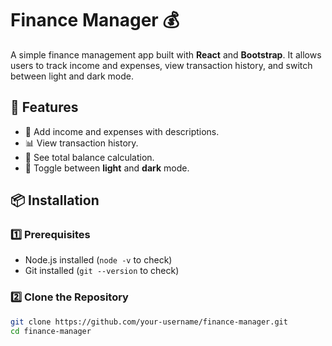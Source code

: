 # Finance Manager 💰

A simple finance management app built with **React** and **Bootstrap**. It allows users to track income and expenses, view transaction history, and switch between light and dark mode.

## 🚀 Features
- 📌 Add income and expenses with descriptions.
- 📊 View transaction history.
- 🔢 See total balance calculation.
- 🌙 Toggle between **light** and **dark** mode.

## 📦 Installation

### 1️⃣ Prerequisites
- Node.js installed (`node -v` to check)
- Git installed (`git --version` to check)

### 2️⃣ Clone the Repository
```sh
git clone https://github.com/your-username/finance-manager.git
cd finance-manager
